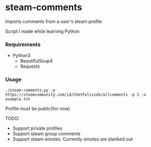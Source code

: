 # steam-comments
Imports comments from a user's steam profile

Script I made while learning Python

### Requirements

* Python3
  * BeautifulSoup4
  * Requests

### Usage

`./steam-comments.py -p https://steamcommunity.com/id/ChetFaliszek/allcomments -p 2 -o example.txt`

Profile must be public(for now)

TODO:

* Support private profiles
* Support steam group comments
* Support steam emotes. Currently emotes are blanked out